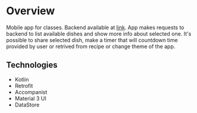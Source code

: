 # Overview
Mobile app for classes. Backend available at [link](https://github.com/MaciejPel/PotPieFry-backend). App makes requests to backend to list available dishes and show more info about selected one. It's possible to share selected dish, make a timer that will countdown time provided by user or retrived from recipe or change theme of the app.

## Technologies
- Kotlin
- Retrofit
- Accompanist
- Material 3 UI
- DataStore
